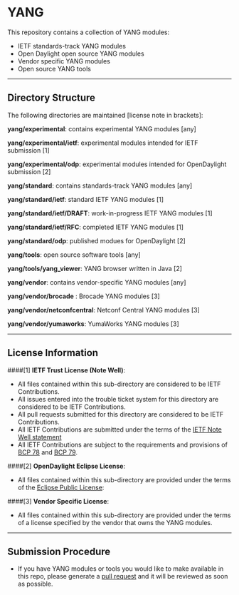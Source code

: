 YANG
=====

This repository contains a collection of YANG modules:

  * IETF standards-track YANG modules
  * Open Daylight open source YANG modules
  * Vendor specific YANG modules
  * Open source YANG tools

***

Directory Structure
-------------------

The following directories are maintained [license note in brackets]:

  **yang/experimental**: contains experimental YANG modules [any]

  **yang/experimental/ietf**: experimental modules intended for IETF submission [1]

  **yang/experimental/odp**: experimental modules intended for OpenDaylight submission [2]

  **yang/standard**: contains standards-track YANG modules [any]

  **yang/standard/ietf**: standard IETF YANG modules [1]

  **yang/standard/ietf/DRAFT**: work-in-progress IETF YANG modules [1]

  **yang/standard/ietf/RFC**: completed IETF YANG modules [1]

  **yang/standard/odp**: published modues for OpenDaylight [2]

  **yang/tools**: open source software tools [any]

  **yang/tools/yang_viewer**: YANG browser written in Java [2]

  **yang/vendor**: contains vendor-specific YANG modules [any]

  **yang/vendor/brocade** : Brocade YANG modules [3] 

  **yang/vendor/netconfcentral**: Netconf Central YANG modules [3]

  **yang/vendor/yumaworks**: YumaWorks YANG modules [3]

***

License Information
-------------------

####[1]  **IETF Trust License  (Note Well)**:

   * All files contained within this sub-directory are considered to be IETF Contributions.
   * All issues entered into the trouble ticket system for this directory are considered to be IETF Contributions.
   * All pull requests submitted for this directory are considered to be IETF Contributions.
   * All IETF Contributions are submitted under the terms of the [IETF Note Well statement](http://www.ietf.org/about/note-well.html)
   * All IETF Contributions are subject to the requirements and provisions of [BCP 78](http://tools.ietf.org/rfc/bcp/bcp78.txt) and [BCP 79](http://tools.ietf.org/rfc/bcp/bcp79.txt).

####[2]  **OpenDaylight Eclipse License**:

   * All files contained within this sub-directory are provided under the terms of the [Eclipse Public License](https://www.eclipse.org/legal/epl-v10.html):


####[3]  **Vendor Specific License**:

  * All files contained within this sub-directory are provided under the terms of a license specified by the vendor that owns the YANG modules.

***

Submission Procedure
--------------------

  * If you have YANG modules or tools you would like to make available in this repo, please generate a [pull request](https://help.github.com/articles/creating-a-pull-request) and it will be reviewed as soon as possible.



